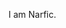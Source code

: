 I am Narfic.

<!---
Narfic/Narfic is a ✨ special ✨ repository because its `README.md` (this file) appears on your GitHub profile.
You can click the Preview link to take a look at your changes.
--->
